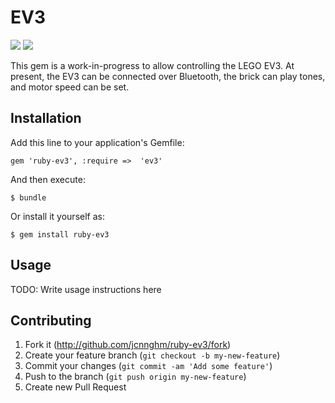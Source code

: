 # EV3

<a href="https://codeclimate.com/github/jcnnghm/ruby-ev3"><img src="https://codeclimate.com/github/jcnnghm/ruby-ev3.png" /></a> <a href="https://circleci.com/gh/jcnnghm/ruby-ev3"><img src="https://circleci.com/gh/jcnnghm/ruby-ev3.png?circle-token=80d0487ff1f177c7af463264dd0032b608f8c81e"/></a>

This gem is a work-in-progress to allow controlling the LEGO EV3.  At 
present, the EV3 can be connected over Bluetooth, the brick can play
tones, and motor speed can be set.  

## Installation

Add this line to your application's Gemfile:

    gem 'ruby-ev3', :require =>  'ev3'

And then execute:

    $ bundle

Or install it yourself as:

    $ gem install ruby-ev3

## Usage

TODO: Write usage instructions here

## Contributing

1. Fork it (http://github.com/jcnnghm/ruby-ev3/fork)
2. Create your feature branch (`git checkout -b my-new-feature`)
3. Commit your changes (`git commit -am 'Add some feature'`)
4. Push to the branch (`git push origin my-new-feature`)
5. Create new Pull Request
